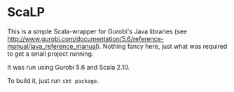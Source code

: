 # ScaLP

This is a simple Scala-wrapper for Gurobi's Java libraries (see http://www.gurobi.com/documentation/5.6/reference-manual/java_reference_manual).
Nothing fancy here, just what was required to get a small project running.

It was run using Gurobi 5.6 and Scala 2.10.

To build it, just run `sbt package`.